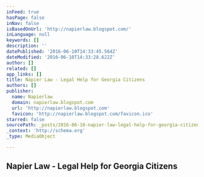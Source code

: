```yaml
---
inFeed: true
hasPage: false
inNav: false
isBasedOnUrl: 'http://napierlaw.blogspot.com/'
inLanguage: null
keywords: []
description: ''
datePublished: '2016-06-10T14:33:45.564Z'
dateModified: '2016-06-10T14:33:28.622Z'
author: []
related: []
app_links: []
title: Napier Law - Legal Help for Georgia Citizens
authors: []
publisher:
  name: Napierlaw
  domain: napierlaw.blogspot.com
  url: 'http://napierlaw.blogspot.com'
  favicon: 'http://napierlaw.blogspot.com/favicon.ico'
starred: false
sourcePath: _posts/2016-06-10-napier-law-legal-help-for-georgia-citizens.md
_context: 'http://schema.org'
_type: MediaObject

---
```

<article style=""><h1>Napier Law - Legal Help for Georgia Citizens</h1></article>
